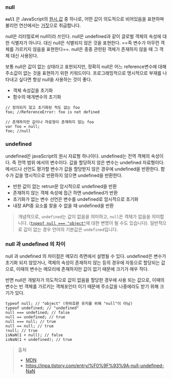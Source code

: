 ### null

**`null`** 은 JavaScript의 [원시 값](https://developer.mozilla.org/ko/docs/Glossary/Primitive) 중 하나로, 어떤 값이 의도적으로 비어있음을 표현하며 불리언 연산에서는 [거짓](https://developer.mozilla.org/ko/docs/Glossary/Falsy)으로 취급합니다.

null은 리터럴로써 null이라 쓰인다. null은 undefined과 같이 글로벌 객체의 속성에 대한 식별자가 아니다. 대신 null은 식별되지 않은 것을 표현한다. ==즉 변수가 아무런 객체를 가르키지 않음을 표현한다==. null은 종종 관련된 객체가 존재하지 않을 때 그 객체 대신 사용된다.

보통 null은 값이 없는 상태라고 표현되지만, 정확히 null은 어느 reference변수에 대해 주소값이 없는 것을 표현하기 위한 키워드이다. 프로그래밍적으로 명시적으로 부재를 나타내고 싶다면 항상 null을 사용하는 것이 좋다.

- 객체 속성값을 초기화
- 함수의 매개변수의 초기화

```
// 정의되지 않고 초기화된 적도 없는 foo
foo; //ReferenceError: foo is not defined

// 존재하지만 값이나 자료형이 존재하지 않는 foo
var foo = null;
foo; //null
```

### undefined

undefined은 javaScript의 원시 자료형 하나이다.
undefined는 전역 객체의 속성이다. 즉 전역 범위 에서의 변수이다. 값을 할당하지 않은 변수는 undefined 자료형이다. 메서드나 선언도 평가할 변수가 값을 할당받지 않은 경우에 undefined을 반환한다. 함수가 값을 명시적으로 반환하지 않으면 undefined을 반환한다.

- 반한 값이 없는 retrun문 암시적으로 undefined을 반환
- 존재하지 않는 객체 속성에 접근 하면 undefined가 반환
- 초기화가 없는 변수 선언은 변수를 undefined로 암시적으로 초기화
- 내장 API중 요소를 찾을 수 없을 때 undefined을 반환

> 개념적으로, `undefined`는 값이 없음을 의미하고, `null`은 객체가 없음을 의미합니다. ([`typeof null === "object"`](https://developer.mozilla.org/ko/docs/Web/JavaScript/Reference/Operators/typeof#typeof_null)에 대한 변명이 될 수도 있습니다). 일반적으로 값이 없는 경우 언어의 기본값은 `undefined`입니다.
### null 과 undefined 의 차이

null 과 undefined 의 차이점은 메모리 측면에서 설명될 수 있다.
undefined은 변수가 초기화 되지 않았거나, 객체의 속성이 존재하지 않는 등의 경우에 자동으로 할당되는 값으로, 이때의 변수는 메모리에 존재하지만 값이 없기 때문에 크기가 매우 작다.

반면 null은 개발자가 의도적으로 값이 없음을 할당한 경우에 사용 되는 값으로, 이때의 변수는 빈 객체를 가르키는 객체포인터 이기 때문에 주소값을 나중에라도 받기 위해 크기가 있다.


```
typeof null; // "object" (하위호환 유지를 위해 "null"이 아님)
typeof undefined; // "undefined"
null === undefined; // false
null == undefined; // true
null === null; // true
null == null; // true
!null; // true
isNaN(1 + null); // false
isNaN(1 + undefined); // true
```

> 출처
> 
> - [MDN](https://developer.mozilla.org/ko/docs/Web/JavaScript/Reference/Operators/null)
> - https://inpa.tistory.com/entry/%F0%9F%93%9A-null-undefined-NaN


